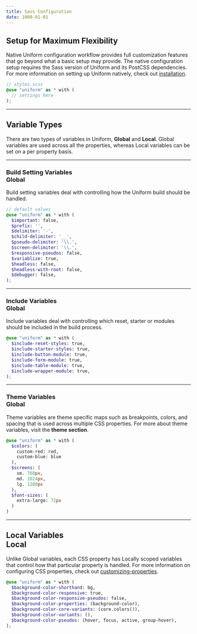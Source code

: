 ```yaml
---
title: Sass Configuration
date: 1000-01-01
---
```


## Setup for Maximum Flexibility

Native Uniform configuration workflow provides full customization features that go beyond what a basic setup may provide. The native configuration setup requires the Sass version of Uniform and its PostCSS dependencies. For more information on setting up Uniform natively, check out <a class="hover.underline" href="/get-started/installation">installation</a>.

```scss
// styles.scss
@use "uniform" as * with (
  // settings here
);
```

---

## Variable Types

There are two types of variables in Uniform, **Global** and **Local**. Global variables are used across all the properties, whereas Local variables can be set on a per property basis.

---

### Build Setting Variables <div class="inline-block ml-2 px-2 py-1 bg-black radius-xs font-2xs font-600 align-middle text-white uppercase tracking-1">Global</div>

Build setting variables deal with controlling how the Uniform build should be handled.

```scss
// default values
@use "uniform" as * with (
  $important: false,
  $prefix: '',
  $delimiter: '-',
  $child-delimiter: '__',
  $pseudo-delimiter: '\\.',
  $screen-delimiter: '\\.',
  $responsive-pseudos: false,
  $variablize: true,
  $headless: false,
  $headless-with-root: false,
  $debugger: false,
);
```

---

### Include Variables <div class="inline-block ml-2 px-2 py-1 bg-black radius-xs font-2xs font-600 align-middle text-white uppercase tracking-1">Global</div>

Include variables deal with controlling which reset, starter or modules should be included in the build process.

```scss
@use "uniform" as * with (
  $include-reset-styles: true,
  $include-starter-styles: true,
  $include-button-module: true,
  $include-form-module: true,
  $include-table-module: true,
  $include-wrapper-module: true,
);
```

---

### Theme Variables <div class="inline-block ml-2 px-2 py-1 bg-black radius-xs font-2xs font-600 align-middle text-white uppercase tracking-1">Global</div>

Theme variables are theme specific maps such as breakpoints, colors, and spacing that is used across multiple CSS properties. For more about theme variables, visit the **theme section**.

```scss
@use "uniform" as * with (
  $colors: (
    custom-red: red,
    custom-blue: blue
  ),
  $screens: (
    sm. 768px,
    md. 1024px,
    lg. 1280px
  ),
  $font-sizes: (
    extra-large: 72px
  )
)
```

---

## Local Variables <div class="inline-block ml-2 px-2 py-1 bg-black radius-xs font-2xs font-600 align-middle text-white uppercase tracking-1">Local</div>

Unlike Global variables, each CSS property has Locally scoped variables that control how that particular property is handled. For more information on configuring CSS properties, check out <a class="hover.underline" href="/get-started/customizing-properties">customizing-properties</a>.

```scss
@use "uniform" as * with (
  $background-color-shorthand: bg,
  $background-color-responsive: true,
  $background-color-responsive-pseudos: false,
  $background-color-properties: (background-color),
  $background-color-core-variants: (core.colors()),
  $background-color-variants: (),
  $background-color-pseudos: (hover, focus, active, group-hover),
);
```

